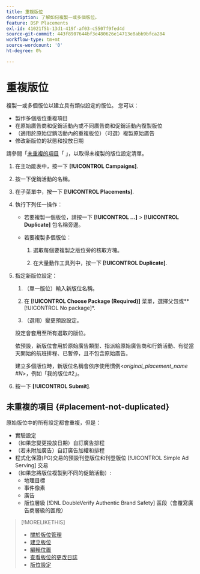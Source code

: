 ```yaml
---
title: 重複版位
description: 了解如何複製一或多個版位。
feature: DSP Placements
exl-id: 41021f5b-13d1-419f-af03-c5507f9fed4d
source-git-commit: 443f8907644bf3e480626e14713e8abb9bfca284
workflow-type: tm+mt
source-wordcount: '0'
ht-degree: 0%

---
```


# 重複版位

<!-- Some placements don't have this option. Clarify which placement types aren't eligible -- is it PG placements, or all placements using private inventory? And anything else? -->

複製一或多個版位以建立具有類似設定的版位。 您可以：

* 製作多個版位重複項目
* 在原始廣告商和促銷活動內或不同廣告商和促銷活動內復製版位
* （適用於原始促銷活動內的重複版位）（可選）複製原始廣告
* 修改新版位的狀態和投放日期

請參閱「[未重複的項目](#placement-not-duplicated)「 」，以取得未複製的版位設定清單。

1. 在主功能表中，按一下 **[!UICONTROL Campaigns]**.

1. 按一下促銷活動的名稱。

1. 在子菜單中，按一下 **[!UICONTROL Placements]**.

1. 執行下列任一操作：

   * 若要複製一個版位，請按一下  **[!UICONTROL ...]** > **[!UICONTROL Duplicate]** 包名稱旁邊。

   * 若要複製多個版位：

      1. 選取每個要複製之版位旁的核取方塊。

      1. 在大量動作工具列中，按一下 **[!UICONTROL Duplicate]**.

1. 指定新版位設定：

   1. （單一版位）輸入新版位名稱。

   1. 在 **[!UICONTROL Choose Package (Required)]** 菜單，選擇父包或**[!UICONTROL No package]*.

   1. （選用）變更預設設定。

   設定會套用至所有選取的版位。

   依預設，新版位會用於原始廣告類型、指派給原始廣告商和行銷活動、有從當天開始的航班排程、已暫停，且不包含原始廣告。

   建立多個版位時，新版位名稱會依序使用慣例&lt;*original_placement_name #N*>，例如「我的版位#2」。

1. 按一下 **[!UICONTROL Submit]**.

## 未重複的項目 {#placement-not-duplicated}

原始版位中的所有設定都會重複，但是：

* 實驗設定
* （如果您變更投放日期）自訂廣告排程
* （若未附加廣告）自訂廣告加權和排程
* 程式化保證(PG)交易的預設刊登版位和刊登版位 [!UICONTROL Simple Ad Serving] 交易
* （如果您將版位複製到不同的促銷活動）:
   * 地理目標
   * 事件像素
   * 廣告
   * 版位層級 [!DNL DoubleVerify Authentic Brand Safety] 區段（會覆寫廣告商層級的區段）

>[!MORELIKETHIS]
>
>* [關於版位管理](placement-about.md)
>* [建立版位](placement-create.md)
>* [編輯位置](placement-edit.md)
>* [查看版位的更改日誌](placement-change-log.md)
>* [版位設定](placement-settings.md)

